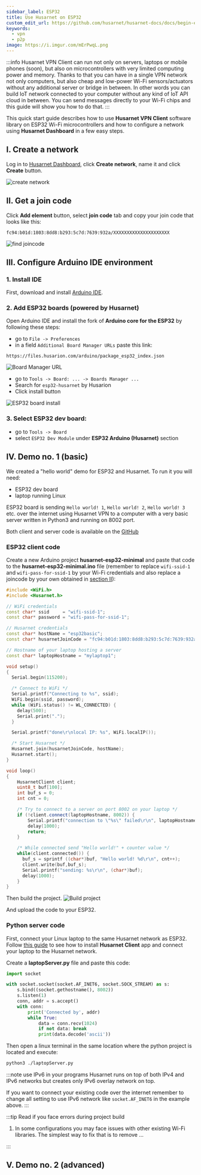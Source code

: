 ```yaml
---
sidebar_label: ESP32
title: Use Husarnet on ESP32
custom_edit_url: https://github.com/husarnet/husarnet-docs/docs/begin-esp32
keywords:
  - vpn
  - p2p
image: https://i.imgur.com/mErPwqL.png
---
```


:::info
Husarnet VPN Client can run not only on servers, laptops or mobile phones (soon), but also on microcontrollers with very limited computing power and memory. Thanks to that you can have in a single VPN network not only computers, but also cheap and low-power Wi-Fi sensors/actuators without any additional server or bridge in between. In other words you can build IoT network connected to your computer without any kind of IoT API cloud in between. You can send messages directly to your Wi-Fi chips and this guide will show you how to do that.
:::

This quick start guide describes how to use **Husarnet VPN Client** software library on ESP32 Wi-Fi microcontrollers and how to configure a network using **Husarnet Dashboard** in a few easy steps.

## I. Create a network

Log in to [Husarnet Dashboard](https://app.husarnet.com), click **Create network**, name it and click **Create** button.

![create network](/img/getting-started/docs-create-network.png)

## II. Get a join code

Click **Add element** button, select **join code** tab and copy your join code that looks like this: 
```
fc94:b01d:1803:8dd8:b293:5c7d:7639:932a/XXXXXXXXXXXXXXXXXXXXX
```

![find joincode](/img/getting-started/docs-joincode.png)

## III. Configure Arduino IDE environment

### 1. Install IDE
First, download and install [Arduino IDE](https://www.arduino.cc/en/Main/Software).

### 2. Add ESP32 boards (powered by Husarnet) 
Open Arduino IDE and install the fork of **Arduino core for the ESP32** by following these steps:
- go to `File -> Preferences`
- in a field `Additional Board Manager URLs` paste this link:
```
https://files.husarion.com/arduino/package_esp32_index.json
```

![Board Manager URL](/img/getting-started/docs-arduino-url.png)

- go to `Tools -> Board: ... -> Boards Manager ...`
- Search for `esp32-husarnet` by Husarion
- Click install button

![ESP32 board install](/img/getting-started/docs-arduino-board.png)

### 3. Select ESP32 dev board:

- go to `Tools -> Board`
- select `ESP32 Dev Module` under **ESP32 Arduino (Husarnet)** section

## IV. Demo no. 1 (basic)

We created a "hello world" demo for ESP32 and Husarnet. To run it you will need:
- ESP32 dev board
- laptop running Linux

ESP32 board is sending `Hello world! 1`, `Hello world! 2`, `Hello world! 3` etc. over the internet using Husarnet VPN to a computer with a very basic server written in Python3 and running on 8002 port.

Both client and server code is available on the [GitHub](https://github.com/DominikN/husarnet-esp32-minimal)

### ESP32 client code
Create a new Arduino project **husarnet-esp32-minimal** and paste that code to the **husarnet-esp32-minimal.ino** file (remember to replace `wifi-ssid-1` and `wifi-pass-for-ssid-1` by your Wi-Fi credentials and also replace a joincode by your own obtained in [section II](/docs/begin-esp32#ii-get-a-join-code)):

```cpp
#include <WiFi.h>
#include <Husarnet.h>

// WiFi credentials
const char* ssid     = "wifi-ssid-1";
const char* password = "wifi-pass-for-ssid-1";

// Husarnet credentials
const char* hostName = "esp32basic";
const char* husarnetJoinCode = "fc94:b01d:1803:8dd8:b293:5c7d:7639:932a/xxxxxxxxxxxxxxxxxxxxxx";

// Hostname of your laptop hosting a server
const char* laptopHostname = "mylaptop1";

void setup()
{
  Serial.begin(115200);

  /* Connect to WiFi */
  Serial.printf("Connecting to %s", ssid);
  WiFi.begin(ssid, password);
  while (WiFi.status() != WL_CONNECTED) {
    delay(500);
    Serial.print(".");
  }

  Serial.printf("done\r\nlocal IP: %s", WiFi.localIP());

  /* Start Husarnet */
  Husarnet.join(husarnetJoinCode, hostName);
  Husarnet.start();
}

void loop()
{
    HusarnetClient client;
    uint8_t buf[100];
    int buf_s = 0;
    int cnt = 0;

    /* Try to connect to a server on port 8002 on your laptop */
    if (!client.connect(laptopHostname, 8002)) {
        Serial.printf("connection to \"%s\" failed\r\n", laptopHostname);
        delay(1000);
        return;
    }

    /* While connected send "Hello world!" + counter value */
    while(client.connected()) {
      buf_s = sprintf ((char*)buf, "Hello world! %d\r\n", cnt++);
      client.write(buf,buf_s);
      Serial.printf("sending: %s\r\n", (char*)buf);
      delay(1000);
    }
}
```
Then build the project.
![Build project](/img/getting-started/docs-arduino-build.png)

And upload the code to your ESP32.

### Python server code

First, connect your Linux laptop to the same Husarnet network as ESP32. Follow [this guide](/docs/begin-linux) to see how to install **Husarnet Client** app and connect your laptop to the Husarnet network.

Create a **laptopServer.py** file and paste this code:

```python
import socket

with socket.socket(socket.AF_INET6, socket.SOCK_STREAM) as s:
	s.bind((socket.gethostname(), 8002))
	s.listen(1)
	conn, addr = s.accept()
	with conn:
		print('Connected by', addr)
		while True:
			data = conn.recv(1024)
			if not data: break
			print(data.decode('ascii'))
```
Then open a linux terminal in the same location where the python project is located and execute:

```bash
python3 ./laptopServer.py
```

:::note use IPv6 in your programs
Husarnet runs on top of both IPv4 and IPv6 networks but creates only IPv6 overlay network on top.  

If you want to connect your existing code over the internet remember to change all setting to use IPv6 network like `socket.AF_INET6` in the example above.
:::

:::tip Read if you face errors during project build
1. In some configurations you may face issues with other existing Wi-Fi libraries. The simplest way to fix that is to remove ...


:::

## V. Demo no. 2 (advanced)